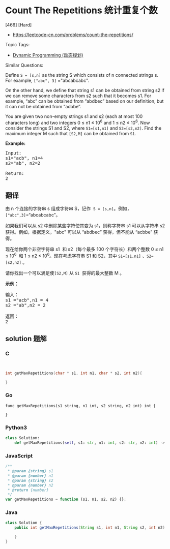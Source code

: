 # Count The Repetitions 统计重复个数

[466] [Hard]

- https://leetcode-cn.com/problems/count-the-repetitions/

Topic Tags:

- [Dynamic Programming (动态规划)](https://leetcode-cn.com/tag/dynamic-programming/)

Similar Questions:

Define `S = [s,n]` as the string S which consists of n connected strings s. For example, `["abc", 3]` ="abcabcabc".

On the other hand, we define that string s1 can be obtained from string s2 if we can remove some characters from s2 such that it becomes s1. For example, “abc” can be obtained from “abdbec” based on our definition, but it can not be obtained from “acbbe”.

You are given two non-empty strings s1 and s2 (each at most 100 characters long) and two integers 0 ≤ n1 ≤ 10<sup>6</sup> and 1 ≤ n2 ≤ 10<sup>6</sup>. Now consider the strings S1 and S2, where `S1=[s1,n1]` and `S2=[s2,n2]`. Find the maximum integer M such that `[S2,M]` can be obtained from `S1`.

**Example:**

<pre>Input:
s1="acb", n1=4
s2="ab", n2=2

Return:
2
</pre>

## 翻译

由 n 个连接的字符串 s 组成字符串 S，记作  `S = [s,n]`。例如，`["abc",3]`\=“abcabcabc”。

如果我们可以从 s2 中删除某些字符使其变为 s1，则称字符串 s1 可以从字符串 s2 获得。例如，根据定义，"abc" 可以从 “abdbec” 获得，但不能从 “acbbe” 获得。

现在给你两个非空字符串 s1  和 s2（每个最多 100 个字符长）和两个整数 0 ≤ n1 ≤ 10<sup>6&nbsp;</sup> 和 1 ≤ n2 ≤ 10<sup>6</sup>。现在考虑字符串 S1 和 S2，其中 `S1=[s1,n1]` 、`S2=[s2,n2]` 。

请你找出一个可以满足使`[S2,M]` 从 `S1`  获得的最大整数 M 。

**示例：**

<pre>输入：
s1 ="acb",n1 = 4
s2 ="ab",n2 = 2

返回：
2
</pre>

## solution 题解

### C

```c


int getMaxRepetitions(char * s1, int n1, char * s2, int n2){

}


```

### Go

```golang
func getMaxRepetitions(s1 string, n1 int, s2 string, n2 int) int {

}
```

### Python3

```python
class Solution:
    def getMaxRepetitions(self, s1: str, n1: int, s2: str, n2: int) -> int:

```

### JavaScript

```javascript
/**
 * @param {string} s1
 * @param {number} n1
 * @param {string} s2
 * @param {number} n2
 * @return {number}
 */
var getMaxRepetitions = function (s1, n1, s2, n2) {};
```

### Java

```java
class Solution {
    public int getMaxRepetitions(String s1, int n1, String s2, int n2) {

    }
}
```
